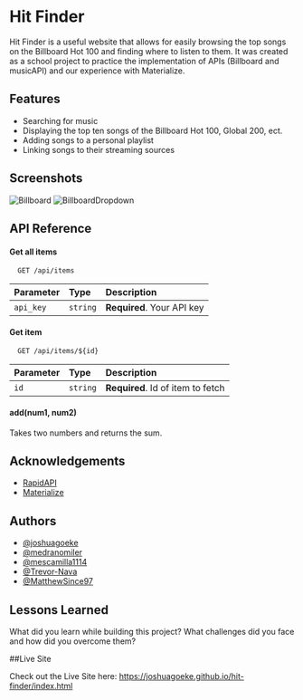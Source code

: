 # Hit Finder

Hit Finder is a useful website that allows for easily browsing the top songs on the Billboard Hot 100 and finding where to listen to them. It was created as a school project to practice the implementation of APIs (Billboard and musicAPI) and our experience with Materialize.
## Features

- Searching for music
- Displaying the top ten songs of the Billboard Hot 100, Global 200, ect.
- Adding songs to a personal playlist
- Linking songs to their streaming sources


## Screenshots

![Billboard](../assets/images/billboard.png)
![BillboardDropdown](../assets/images/billboard-dropdown.png)

## API Reference

#### Get all items

```http
  GET /api/items
```

| Parameter | Type     | Description                |
| :-------- | :------- | :------------------------- |
| `api_key` | `string` | **Required**. Your API key |

#### Get item

```http
  GET /api/items/${id}
```

| Parameter | Type     | Description                       |
| :-------- | :------- | :-------------------------------- |
| `id`      | `string` | **Required**. Id of item to fetch |

#### add(num1, num2)

Takes two numbers and returns the sum.


## Acknowledgements

 - [RapidAPI](https://rapidapi.com/hub)
 - [Materialize](https://materializecss.com/)
## Authors

- [@joshuagoeke](https://github.com/joshuagoeke)
- [@medranomiler](https://github.com/medranomiler)
- [@mescamilla1114](https://github.com/mescamilla1114)
- [@Trevor-Nava](https://github.com/trevor-nava)
- [@MatthewSince97](https://github.com/MatthewSince97)



## Lessons Learned

What did you learn while building this project? What challenges did you face and how did you overcome them?

##Live Site

Check out the Live Site here: https://joshuagoeke.github.io/hit-finder/index.html

